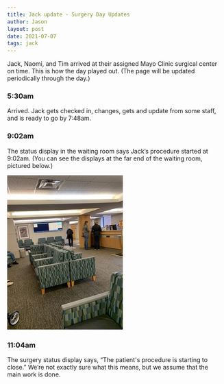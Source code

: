 ```yaml
---
title: Jack update - Surgery Day Updates
author: Jason
layout: post
date: 2021-07-07
tags: jack
---
```


Jack, Naomi, and Tim arrived at their assigned Mayo Clinic surgical center on time.  This is how the day played out.  (The page will be updated periodically through the day.)

### 5:30am

Arrived.  Jack gets checked in, changes, gets and update from some staff, and is ready to go by 7:48am.

### 9:02am

The status display in the waiting room says Jack’s procedure started at 9:02am.  (You can see the displays at the far end of the waiting room, pictured below.)

[![Waiting room at the Mayo Clinic surgical center.](/assets/images/jack-waiting-room-at-Mayo-thumbnail.jpeg)](/assets/images/jack-waiting-room-at-Mayo.jpeg)

### 11:04am

The surgery status display says, “The patient's procedure is starting to close.”  We’re not exactly sure what this means, but we assume that the main work is done.

<!--
SYNTAX FOR IMAGES
* use services to create JPG and to create thumbnail that is 720px wide

[![ALT-TEXT](/assets/images/filename-thumbnail.jpg)](/assets/images/filename.jpg)
-->

<!--
SYNTAX FOR VIDEO
* convert MOV to mp4 using VLC

<video width="480" height="320" controls="controls">
  <source src="/assets/media/filename.m4v" type="video/mp4">
</video>
-->
